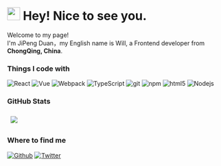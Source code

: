 <h1><img src="https://emojis.slackmojis.com/emojis/images/1531849430/4246/blob-sunglasses.gif?1531849430" width="30"/> Hey! Nice to see you.</h1>

<p>Welcome to my page! </br> I'm JiPeng Duan，my English name is Will, a Frontend developer from <img src="https://www.webfx.com/wp-content/themes/fx/assets/img/tools/emoji-cheat-sheet/graphics/emojis/cn.png" width="13"/> <b>ChongQing, China</b>.
<h3>Things I code with</h3>
<p>
  <img alt="React" src="https://img.shields.io/badge/-React-45b8d8?style=flat-square&logo=react&logoColor=white" />
  <img alt="Vue" src="https://img.shields.io/badge/-Vue-43853d?style=flat-square&logo=Vue.js&logoColor=white" />
  <img alt="Webpack" src="https://img.shields.io/badge/-Webpack-8DD6F9?style=flat-square&logo=webpack&logoColor=white" /> 
  <img alt="TypeScript" src="https://img.shields.io/badge/-TypeScript-007ACC?style=flat-square&logo=typescript&logoColor=white" />
  <img alt="git" src="https://img.shields.io/badge/-Git-F05032?style=flat-square&logo=git&logoColor=white" />
  <img alt="npm" src="https://img.shields.io/badge/-NPM-CB3837?style=flat-square&logo=npm&logoColor=white" />
  <img alt="html5" src="https://img.shields.io/badge/-HTML5-E34F26?style=flat-square&logo=html5&logoColor=white" />
  <img alt="Nodejs" src="https://img.shields.io/badge/-Nodejs-43853d?style=flat-square&logo=Node.js&logoColor=white" />
</p>

<!-- <h3>Pinned Repositories</h3>
<div style="margin-bottom:1rem">
<a style="display:block;" href="https://github.com/enoshima7/my-cv">
   <img align="center"  src="https://github-readme-stats.vercel.app/api/pin/?username=enoshima7&repo=my-cv" />
</a>
  </div>
  <br/>
  <div style="margin-bottom:1rem">
<a style="display:block" href="https://github.com/enoshima7/sep-web-imitatation">
   <img align="center"  src="https://github-readme-stats.vercel.app/api/pin/?username=enoshima7&repo=sep-web-imitatation" />
</a>
  </div>
  <br/>
  <div style="margin-bottom:1rem">
<a style="display:block" href="https://github.com/enoshima7/pokemon-app">
   <img align="center"  src="https://github-readme-stats.vercel.app/api/pin/?username=enoshima7&repo=pokemon-app" />
</a>
  </div> -->

<h3> GitHub Stats </h3>
<a href="https://github.com/enoshima7">
  <img align="center" style="margin:0.5rem" src="https://github-readme-stats.vercel.app/api/?username=enoshima7&show_icons=true" />
</a>

<h3>Where to find me</h3>
<p><a href="https://github.com/enoshima7" target="_blank"><img alt="Github" src="https://img.shields.io/badge/GitHub-%2312100E.svg?&style=for-the-badge&logo=Github&logoColor=white" /></a> <a href="https://twitter.com/enoshima73" target="_blank"><img alt="Twitter" src="https://img.shields.io/badge/twitter-%231DA1F2.svg?&style=for-the-badge&logo=twitter&logoColor=white" /></a>
</p>
